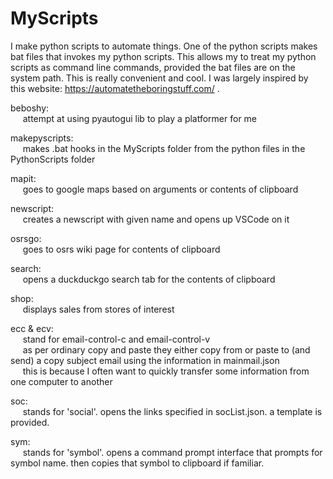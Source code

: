 # MyScripts

I make python scripts to automate things. One of the python scripts makes bat files that invokes my python scripts. This allows my to treat my python scripts as command line commands, provided the bat files are on the system path. This is really convenient and cool.
I was largely inspired by this website: https://automatetheboringstuff.com/ .

beboshy:
</br>&nbsp;&nbsp;&nbsp;&nbsp;
attempt at using pyautogui lib to play a platformer for me

makepyscripts:
</br>&nbsp;&nbsp;&nbsp;&nbsp;
makes .bat hooks in the MyScripts folder from the python files in the PythonScripts folder

mapit:
</br>&nbsp;&nbsp;&nbsp;&nbsp;
goes to google maps based on arguments or contents of clipboard

newscript:
</br>&nbsp;&nbsp;&nbsp;&nbsp;
creates a newscript with given name and opens up VSCode on it

osrsgo:
</br>&nbsp;&nbsp;&nbsp;&nbsp;
goes to osrs wiki page for contents of clipboard

search:
</br>&nbsp;&nbsp;&nbsp;&nbsp;
opens a duckduckgo search tab for the contents of clipboard

shop:
</br>&nbsp;&nbsp;&nbsp;&nbsp;
displays sales from stores of interest

ecc & ecv:
</br>&nbsp;&nbsp;&nbsp;&nbsp;
stand for email-control-c and email-control-v
</br>&nbsp;&nbsp;&nbsp;&nbsp;
as per ordinary copy and paste they either copy from or paste to (and send) a copy subject email using the information in mainmail.json
</br>&nbsp;&nbsp;&nbsp;&nbsp;
this is because I often want to quickly transfer some information from one computer to another

soc:
</br>&nbsp;&nbsp;&nbsp;&nbsp;
stands for 'social'. opens the links specified in socList.json. a template is provided.

sym:
</br>&nbsp;&nbsp;&nbsp;&nbsp;
stands for 'symbol'. opens a command prompt interface that prompts for symbol name. then copies that symbol to clipboard if familiar.

